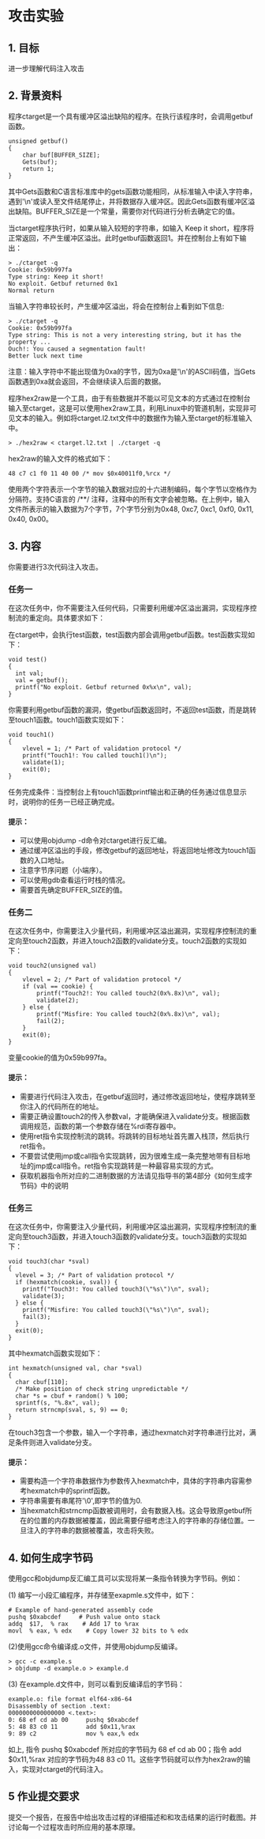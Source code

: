 # 攻击实验

## 1. 目标

进一步理解代码注入攻击

## 2. 背景资料

程序ctarget是一个具有缓冲区溢出缺陷的程序。在执行该程序时，会调用getbuf函数。

```
unsigned getbuf()
{
    char buf[BUFFER_SIZE];
    Gets(buf);
    return 1;
}
```

其中Gets函数和C语言标准库中的gets函数功能相同，从标准输入中读入字符串，遇到'\n'或读入至文件结尾停止，并将数据存入缓冲区。因此Gets函数有缓冲区溢出缺陷。BUFFER_SIZE是一个常量，需要你对代码进行分析去确定它的值。

当ctarget程序执行时，如果从输入较短的字符串，如输入 Keep it short，程序将正常返回，不产生缓冲区溢出。此时getbuf函数返回1。并在控制台上有如下输出：

```
> ./ctarget -q
Cookie: 0x59b997fa
Type string: Keep it short!
No exploit. Getbuf returned 0x1
Normal return
```
当输入字符串较长时，产生缓冲区溢出，将会在控制台上看到如下信息:

```
> ./ctarget -q
Cookie: 0x59b997fa
Type string: This is not a very interesting string, but it has the property ...
Ouch!: You caused a segmentation fault!
Better luck next time
```
注意：输入字符中不能出现值为0xa的字节，因为0xa是'\n'的ASCII码值，当Gets函数遇到0xa就会返回，不会继续读入后面的数据。

程序hex2raw是一个工具，由于有些数据并不能以可见文本的方式通过在控制台输入至ctarget，这是可以使用hex2raw工具，利用Linux中的管道机制，实现非可见文本的输入。例如将ctarget.l2.txt文件中的数据作为输入至ctarget的标准输入中。

```
> ./hex2raw < ctarget.l2.txt | ./ctarget -q
```
hex2raw的输入文件的格式如下：

```
48 c7 c1 f0 11 40 00 /* mov $0x40011f0,%rcx */
```
使用两个字符表示一个字节的输入数据对应的十六进制编码，每个字节以空格作为分隔符。支持C语言的 /**/ 注释，注释中的所有文字会被忽略。在上例中，输入文件所表示的输入数据为7个字节，7个字节分别为0x48, 0xc7, 0xc1, 0xf0, 0x11, 0x40, 0x00。

## 3. 内容

你需要进行3次代码注入攻击。

### 任务一

在这次任务中，你不需要注入任何代码，只需要利用缓冲区溢出漏洞，实现程序控制流的重定向。具体要求如下：

在ctarget中，会执行test函数，test函数内部会调用getbuf函数。test函数实现如下：

```
void test()
{
  int val;
  val = getbuf();
  printf("No exploit. Getbuf returned 0x%x\n", val);
}
```
你需要利用getbuf函数的漏洞，使getbuf函数返回时，不返回test函数，而是跳转至touch1函数。touch1函数实现如下：
```
void touch1()
{
    vlevel = 1; /* Part of validation protocol */
    printf("Touch1!: You called touch1()\n");
    validate(1);
    exit(0);
}
```

任务完成条件：当控制台上有touch1函数printf输出和正确的任务通过信息显示时，说明你的任务一已经正确完成。

#### 提示：

* 可以使用objdump -d命令对ctarget进行反汇编。
* 通过缓冲区溢出的手段，修改getbuf的返回地址，将返回地址修改为touch1函数的入口地址。
* 注意字节序问题（小端序）。
* 可以使用gdb查看运行时栈的情况。
* 需要首先确定BUFFER_SIZE的值。

### 任务二

在这次任务中，你需要注入少量代码，利用缓冲区溢出漏洞，实现程序控制流的重定向至touch2函数，并进入touch2函数的validate分支。touch2函数的实现如下：

```
void touch2(unsigned val)
{
    vlevel = 2; /* Part of validation protocol */
    if (val == cookie) {
        printf("Touch2!: You called touch2(0x%.8x)\n", val);
        validate(2);
    } else {
        printf("Misfire: You called touch2(0x%.8x)\n", val);
        fail(2);
    }
    exit(0);
}
```

变量cookie的值为0x59b997fa。


#### 提示：

* 需要进行代码注入攻击，在getbuf返回时，通过修改返回地址，使程序跳转至你注入的代码所在的地址。
* 需要正确设置touch2的传入参数val，才能确保进入validate分支。根据函数调用规范，函数的第一个参数存储在%rdi寄存器中。
* 使用ret指令实现控制流的跳转。将跳转的目标地址首先置入栈顶，然后执行ret指令。
* 不要尝试使用jmp或call指令实现跳转，因为很难生成一条完整地带有目标地址的jmp或call指令。ret指令实现跳转是一种最容易实现的方式。
* 获取机器指令所对应的二进制数据的方法请见指导书的第4部分《如何生成字节码》中的说明

### 任务三

在这次任务中，你需要注入少量代码，利用缓冲区溢出漏洞，实现程序控制流的重定向至touch3函数，并进入touch3函数的validate分支。touch3函数的实现如下：

```
void touch3(char *sval)
{
  vlevel = 3; /* Part of validation protocol */
  if (hexmatch(cookie, sval)) {
    printf("Touch3!: You called touch3(\"%s\")\n", sval);
    validate(3);
  } else {
    printf("Misfire: You called touch3(\"%s\")\n", sval);
    fail(3);
  }
  exit(0);
}
```

其中hexmatch函数实现如下：

```
int hexmatch(unsigned val, char *sval)
{
  char cbuf[110];
  /* Make position of check string unpredictable */
  char *s = cbuf + random() % 100;
  sprintf(s, "%.8x", val);
  return strncmp(sval, s, 9) == 0;
}
```

在touch3包含一个参数，输入一个字符串，通过hexmatch对字符串进行比对，满足条件则进入validate分支。

#### 提示：

* 需要构造一个字符串数据作为参数传入hexmatch中，具体的字符串内容需参考hexmatch中的sprintf函数。
* 字符串需要有串尾符'\0',即字节的值为0.
* 当hexmatch和strncmp函数被调用时，会有数据入栈。这会导致原getbuf所在的位置的内存数据被覆盖，因此需要仔细考虑注入的字符串的存储位置。一旦注入的字符串的数据被覆盖，攻击将失败。

## 4. 如何生成字节码

使用gcc和objdump反汇编工具可以实现将某一条指令转换为字节码。例如：

(1) 编写一小段汇编程序，并存储至exapmle.s文件中，如下：
```
# Example of hand-generated assembly code
pushq $0xabcdef     # Push value onto stack
addq  $17,  % rax    # Add 17 to %rax
movl  % eax, % edx    # Copy lower 32 bits to % edx
```

(2)使用gcc命令编译成.o文件，并使用objdump反编译。
```
> gcc -c example.s
> objdump -d example.o > example.d
```

(3) 在example.d文件中，则可以看到反编译后的字节码：
```
example.o: file format elf64-x86-64
Disassembly of section .text:
0000000000000000 <.text>:
0: 68 ef cd ab 00     pushq $0xabcdef
5: 48 83 c0 11        add $0x11,%rax
9: 89 c2              mov % eax,% edx
```
如上, 指令 pushq $0xabcdef 所对应的字节码为 68 ef cd ab 00；指令 add $0x11,%rax 对应的字节码为48 83 c0 11。这些字节码就可以作为hex2raw的输入，实现对ctarget的代码注入。


## 5 作业提交要求

提交一个报告，在报告中给出攻击过程的详细描述和和攻击结果的运行时截图。并讨论每一个过程攻击时所应用的基本原理。